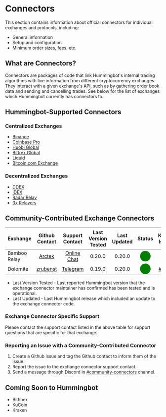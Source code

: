 # Connectors

This section contains information about official connectors for individual exchanges and protocols, including:

* General information
* Setup and configuration
* Minimum order sizes, fees, etc.

## What are Connectors?

Connectors are packages of code that link Hummingbot's internal trading algorithms with live information from different cryptocurrency exchanges. They interact with a given exchange's API, such as by gathering order book data and sending and cancelling trades. See below for the list of exchanges which Hummingbot currently has connectors to.

## Hummingbot-Supported Connectors

### Centralized Exchanges

* [Binance](/connectors/binance)
* [Coinbase Pro](/connectors/coinbase)
* [Huobi Global](/connectors/huobi)
* [Bittrex Global](/connectors/bittrex)
* [Liquid](/connectors/liquid)
* [Bitcoin.com Exchange](/connectors/bitcoin-com)

### Decentralized Exchanges

* [DDEX](/connectors/ddex)
* [IDEX](/connectors/IDEX)
* [Radar Relay](/connectors/radar-relay)
* [0x Relayers](/connectors/0x)

## Community-Contributed Exchange Connectors

| Exchange | Github Contact | Support Contact | Last Version Tested | Last Updated | Status | Known Issues |
| --- |:---:|:---:|:---:|:---:|:---:|:---:|
| Bamboo Relay | [Arctek](https://github.com/Arctek) | [Online Chat](https://bamboorelay.com/) | 0.20.0 | 0.20.0 | <span style="color:green; font-size:25px">⬤</span> |  |
| Dolomite | [zrubenst](https://github.com/zrubenst) | [Telegram](https://t.me/dolomite_official) | 0.19.0 | 0.20.0 | <span style="color:green; font-size:25px"> ⬤</span> | [#1148](https://github.com/bitcoinsfacil/marketmaker_nmbi/issues/1148) |

* Last Version Tested - Last reported Hummingbot version that the exchange connector maintainer has confirmed has been tested and is operational.
* Last Updated - Last Hummingbot release which included an update to the exchange connector code.

### Exchange Connector Specific Support

Please contact the support contact listed in the above table for support questions that are specific for that exchange.

### Reporting an Issue with a Community-Contributed Connector

1. Create a Github issue and tag the Github contact to inform them of the issue.
1. Report the issue to the exchange connector support contact.
1. Send a message through Discord in [#community-connectors](https://discordapp.com/channels/530578568154054663/642099307922718730) channel.


## Coming Soon to Hummingbot

* Bitfinex
* KuCoin
* Kraken